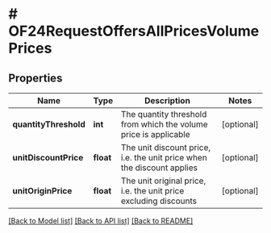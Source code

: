 # # OF24RequestOffersAllPricesVolumePrices

## Properties

Name | Type | Description | Notes
------------ | ------------- | ------------- | -------------
**quantityThreshold** | **int** | The quantity threshold from which the volume price is applicable | [optional]
**unitDiscountPrice** | **float** | The unit discount price, i.e. the unit price when the discount applies | [optional]
**unitOriginPrice** | **float** | The unit original price, i.e. the unit price excluding discounts | [optional]

[[Back to Model list]](../../README.md#models) [[Back to API list]](../../README.md#endpoints) [[Back to README]](../../README.md)
